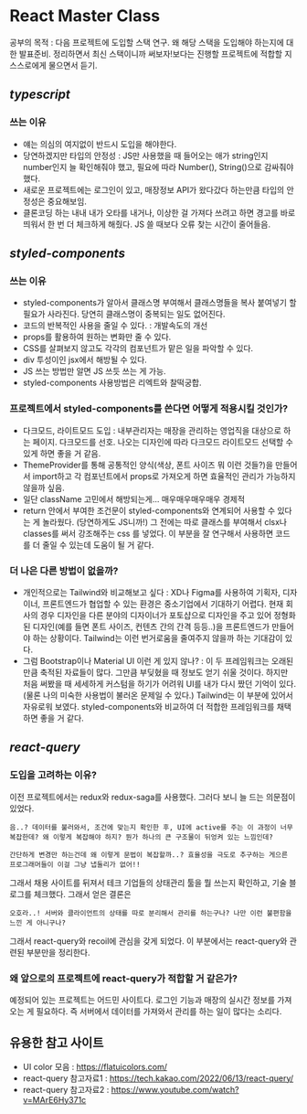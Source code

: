 # React Master Class

공부의 목적 : 다음 프로젝트에 도입할 스택 연구. 왜 해당 스택을 도입해야 하는지에 대한 발표준비. 정리하면서 최신 스택이니까 써보자!보다는 진행할 프로젝트에 적합할 지 스스로에게 물으면서 듣기.

## _typescript_

### 쓰는 이유

-   얘는 의심의 여지없이 반드시 도입을 해야한다.
-   당연하겠지만 타입의 안정성 : JS만 사용했을 때 들어오는 애가 string인지 number인지 늘 확인해줘야 했고, 필요에 따라 Number(), String()으로 감싸줘야 했다.
-   새로운 프로젝트에는 로그인이 있고, 매장정보 API가 왔다갔다 하는만큼 타입의 안정성은 중요해보임.
-   클론코딩 하는 내내 내가 오타를 내거나, 이상한 걸 가져다 쓰려고 하면 경고를 바로 띄워서 한 번 더 체크하게 해줬다. JS 쓸 때보다 오류 찾는 시간이 줄어들음.

## _styled-components_

### 쓰는 이유

-   styled-components가 알아서 클래스명 부여해서 클래스명들을 복사 붙여넣기 할 필요가 사라진다. 당연히 클래스명이 중복되는 일도 없어진다.
-   코드의 반복적인 사용을 줄일 수 있다. : 개발속도의 개선
-   props를 활용하여 원하는 변화만 줄 수 있다.
-   CSS를 살펴보지 않고도 각각의 컴포넌트가 맡은 일을 파악할 수 있다.
-   div 투성이인 jsx에서 해방될 수 있다.
-   JS 쓰는 방법만 알면 JS 쓰듯 쓰는 게 가능.
-   styled-components 사용방법은 리엑트와 찰떡궁합.

### 프로젝트에서 styled-components를 쓴다면 어떻게 적용시킬 것인가?

-   다크모드, 라이트모드 도입 : 내부관리자는 매장을 관리하는 영업직을 대상으로 하는 페이지. 다크모드를 선호. 나오는 디자인에 따라 다크모드 라이트모드 선택할 수 있게 하면 좋을 거 같음.
-   ThemeProvider를 통해 공통적인 양식(색상, 폰트 사이즈 뭐 이런 것들?)을 만들어서 import하고 각 컴포넌트에서 props로 가져오게 하면 효율적인 관리가 가능하지 않을까 싶음.
-   일단 className 고민에서 해방되는게... 매우매우매우매우 경제적
-   return 안에서 부여한 조건문이 styled-components와 연계되어 사용할 수 있다는 게 놀라웠다. (당연하게도 JS니까!) 그 전에는 따로 클래스를 부여해서 clsx나 classes를 써서 강조해주는 css 를 넣었다. 이 부분을 잘 연구해서 사용하면 코드를 더 줄일 수 있는데 도움이 될 거 같다.

### 더 나은 다른 방법이 없을까?

-   개인적으로는 Tailwind와 비교해보고 싶다 : XD나 Figma를 사용하여 기획자, 디자이너, 프론트엔드가 협업할 수 있는 환경은 중소기업에서 기대하기 어렵다. 현재 회사의 경우 디자인을 다른 분야의 디자이너가 포토샵으로 디자인을 주고 있어 정형화된 디자인(예를 들면 폰트 사이즈, 컨텐츠 간의 간격 등등..)을 프론트엔드가 만들어야 하는 상황이다. Tailwind는 이런 번거로움을 줄여주지 않을까 하는 기대감이 있다.
-   그럼 Bootstrap이나 Material UI 이런 게 있지 않나? : 이 두 프레임워크는 오래된만큼 축적된 자료들이 많다. 그만큼 부딪혔을 때 정보도 얻기 쉬울 것이다. 하지만 처음 써봤을 때 세세하게 커스텀을 하기가 어려워 UI를 내가 다시 짰던 기억이 있다. (물론 나의 미숙한 사용법이 불러온 문제일 수 있다.) Tailwind는 이 부분에 있어서 자유로워 보였다. styled-components와 비교하여 더 적합한 프레임워크를 채택하면 좋을 거 같다.

## _react-query_

### 도입을 고려하는 이유?

이전 프로젝트에서는 redux와 redux-saga를 사용했다. 그러다 보니 늘 드는 의문점이 있었다.

```
음..? 데이터를 불러와서, 조건에 맞는지 확인한 후, UI에 active를 주는 이 과정이 너무 복잡한데? 왜 이렇게 복잡해야 하지? 뭔가 하나의 큰 구조물이 뒤엉켜 있는 느낌인데?

간단하게 변경만 하는건데 왜 이렇게 문법이 복잡할까..? 효율성을 극도로 추구하는 게으른 프로그래머들이 이걸 그냥 냅둘리가 없어!!
```

그래서 채용 사이트를 뒤져서 테크 기업들의 상태관리 툴을 뭘 쓰는지 확인하고, 기술 블로그를 체크했다. 그래서 얻은 결론은

```
오호라..! 서버와 클라이언트의 상태를 따로 분리해서 관리를 하는구나? 나만 이런 불편함을 느낀 게 아니구나?
```

그래서 react-query와 recoil에 관심을 갖게 되었다. 이 부분에서는 react-query와 관련된 부분만을 정리한다.

### 왜 앞으로의 프로젝트에 react-query가 적합할 거 같은가?

예정되어 있는 프로젝트는 어드민 사이트다. 로그인 기능과 매장의 실시간 정보를 가져오는 게 필요하다. 즉 서버에서 데이터를 가져와서 관리를 하는 일이 많다는 소리다.

## 유용한 참고 사이트

-   UI color 모음 : https://flatuicolors.com/
-   react-query 참고자료1 : https://tech.kakao.com/2022/06/13/react-query/
-   react-query 참고자료2 : https://www.youtube.com/watch?v=MArE6Hy371c
